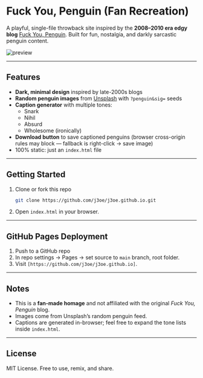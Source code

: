 # Fuck You, Penguin (Fan Recreation)

A playful, single-file throwback site inspired by the **2008–2010 era edgy blog** [Fuck You, Penguin](https://knowyourmeme.com/memes/sites/fuck-you-penguin). Built for fun, nostalgia, and darkly sarcastic penguin content.

![preview](https://source.unsplash.com/featured/?penguin&sig=42)

---

## Features
- **Dark, minimal design** inspired by late-2000s blogs
- **Random penguin images** from [Unsplash](https://unsplash.com/) with `?penguin&sig=` seeds
- **Caption generator** with multiple tones:
  - Snark
  - Nihil
  - Absurd
  - Wholesome (ironically)
- **Download button** to save captioned penguins (browser cross-origin rules may block — fallback is right-click → save image)
- 100% static: just an `index.html` file

---

## Getting Started
1. Clone or fork this repo
   ```bash
   git clone https://github.com/j3oe/j3oe.github.io.git
   ```
2. Open `index.html` in your browser.

---

## GitHub Pages Deployment
1. Push to a GitHub repo
2. In repo settings → Pages → set source to `main` branch, root folder.
3. Visit `[https://github.com/j3oe/j3oe.github.io]`.

---

## Notes
- This is a **fan-made homage** and not affiliated with the original *Fuck You, Penguin* blog.
- Images come from Unsplash’s random penguin feed.
- Captions are generated in-browser; feel free to expand the tone lists inside `index.html`.

---

## License
MIT License. Free to use, remix, and share.
